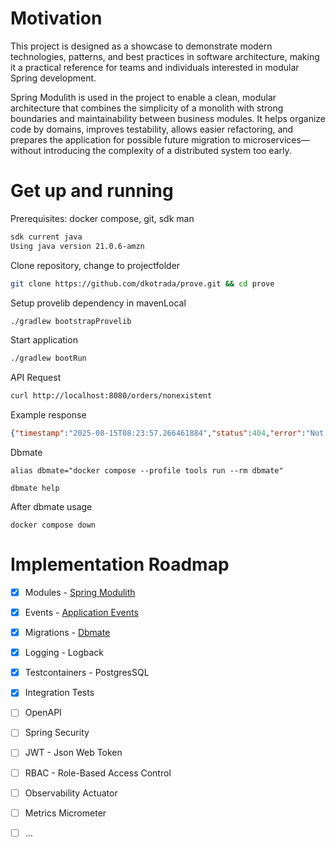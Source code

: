 # Motivation
This project is designed as a showcase to demonstrate modern technologies, patterns, and best practices in software architecture, making it a practical reference for teams and individuals interested in modular Spring development.

Spring Modulith is used in the project to enable a clean, modular architecture that combines the simplicity of a monolith with strong boundaries and maintainability between business modules. It helps organize code by domains, improves testability, allows easier refactoring, and prepares the application for possible future migration to microservices—without introducing the complexity of a distributed system too early.

# Get up and running
Prerequisites: docker compose, git, sdk man
```sh
sdk current java
Using java version 21.0.6-amzn
```

Clone repository, change to projectfolder
```sh
git clone https://github.com/dkotrada/prove.git && cd prove
```

Setup provelib dependency in mavenLocal
```sh
./gradlew bootstrapProvelib
```

Start application
```sh
./gradlew bootRun
```

API Request
```sh
curl http://localhost:8080/orders/nonexistent
```

Example response
```json
{"timestamp":"2025-08-15T08:23:57.266461884","status":404,"error":"Not Found","message":"Order with ID nonexistent not found","errors":{}}
```
Dbmate
```shell
alias dbmate="docker compose --profile tools run --rm dbmate"
```
```shell
dbmate help
```
After dbmate usage
```shell
docker compose down
```

# Implementation Roadmap
- [x] Modules - [Spring Modulith](https://spring.io/projects/spring-modulith)
- [x] Events - [Application Events](https://docs.spring.io/spring-modulith/reference/events.html)
- [x] Migrations - [Dbmate](https://github.com/amacneil/dbmate?tab=readme-ov-file#dbmate)
- [x] Logging - Logback
- [x] Testcontainers - PostgresSQL
- [x] Integration Tests
- [ ] OpenAPI
- [ ] Spring Security
- [ ] JWT - Json Web Token
- [ ] RBAC - Role-Based Access Control
- [ ] Observability Actuator
- [ ] Metrics Micrometer
- [ ] ... 

